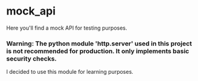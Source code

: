 # mock_api
Here you'll find a mock API for testing purposes.

### Warning: The python module 'http.server' used in this project is not recommended for production. It only implements basic security checks. 

I decided to use this module for learning purposes.
